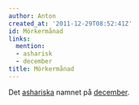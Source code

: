 ```yaml
---
author: Anton
created_at: '2011-12-29T08:52:41Z'
id: Mörkermånad
links:
  mention:
  - asharisk
  - december
title: Mörkermånad
---
```


Det [ashariska] namnet på [december].

  [ashariska]: asharisk
  [december]: december
